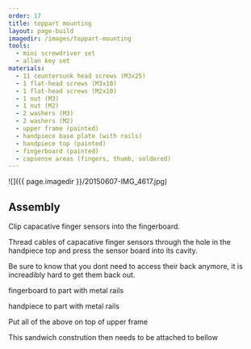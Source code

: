 ```yaml
---
order: 17
title: toppart mounting
layout: page-build
imagedir: /images/toppart-mounting
tools:
  - mini screwdriver set
  - allan key set
materials:
  - 11 countersunk head screws (M3x25)
  - 1 flat-head screws (M3x10)
  - 1 flat-head screws (M2x10)
  - 1 nut (M3)
  - 1 nut (M2)
  - 2 washers (M3)
  - 2 washers (M2)
  - upper frame (painted)
  - handpiece base plate (with rails)
  - handpiece top (painted)
  - fingerboard (painted)
  - capsense areas (fingers, thumb, soldered)
---
```


![]({{ page.imagedir }}/20150607-IMG_4617.jpg)


## Assembly

Clip capacative finger sensors into the fingerboard.

Thread cables of capacative finger sensors through the hole in the handpiece top and press the sensor board into its cavity.

<div class="note">
Be sure to know that you dont need to access their back anymore, it is increadibly hard to get them back out.
</div>

fingerboard to part with metal rails

handpiece to part with metal rails

Put all of the above on top of upper frame

This sandwich constrution then needs to be attached to bellow

